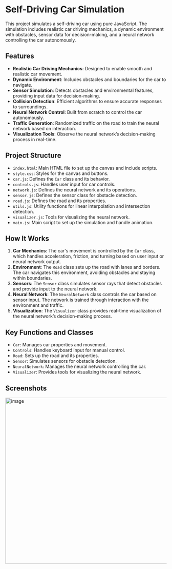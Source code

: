 # Self-Driving Car Simulation

This project simulates a self-driving car using pure JavaScript. The simulation includes realistic car driving mechanics, a dynamic environment with obstacles, sensor data for decision-making, and a neural network controlling the car autonomously.

## Features

- **Realistic Car Driving Mechanics**: Designed to enable smooth and realistic car movement.
- **Dynamic Environment**: Includes obstacles and boundaries for the car to navigate.
- **Sensor Simulation**: Detects obstacles and environmental features, providing input data for decision-making.
- **Collision Detection**: Efficient algorithms to ensure accurate responses to surroundings.
- **Neural Network Control**: Built from scratch to control the car autonomously.
- **Traffic Generation**: Randomized traffic on the road to train the neural network based on interaction.
- **Visualization Tools**: Observe the neural network’s decision-making process in real-time.

## Project Structure

- `index.html`: Main HTML file to set up the canvas and include scripts.
- `style.css`: Styles for the canvas and buttons.
- `car.js`: Defines the `Car` class and its behavior.
- `controls.js`: Handles user input for car controls.
- `network.js`: Defines the neural network and its operations.
- `sensor.js`: Defines the sensor class for obstacle detection.
- `road.js`: Defines the road and its properties.
- `utils.js`: Utility functions for linear interpolation and intersection detection.
- `visualizer.js`: Tools for visualizing the neural network.
- `main.js`: Main script to set up the simulation and handle animation.

## How It Works

1. **Car Mechanics**: The car's movement is controlled by the `Car` class, which handles acceleration, friction, and turning based on user input or neural network output.
2. **Environment**: The `Road` class sets up the road with lanes and borders. The car navigates this environment, avoiding obstacles and staying within boundaries.
3. **Sensors**: The `Sensor` class simulates sensor rays that detect obstacles and provide input to the neural network.
4. **Neural Network**: The `NeuralNetwork` class controls the car based on sensor input. The network is trained through interaction with the environment and traffic.
5. **Visualization**: The `Visualizer` class provides real-time visualization of the neural network’s decision-making process.

## Key Functions and Classes

- `Car`: Manages car properties and movement.
- `Controls`: Handles keyboard input for manual control.
- `Road`: Sets up the road and its properties.
- `Sensor`: Simulates sensors for obstacle detection.
- `NeuralNetwork`: Manages the neural network controlling the car.
- `Visualizer`: Provides tools for visualizing the neural network.

## Screenshots
<img width="518" alt="image" src="https://github.com/ayusharma17/Self-Driving-Car-Simulation/assets/102592750/21ffa553-ae63-45fb-93c3-16b2c5cac84d">

